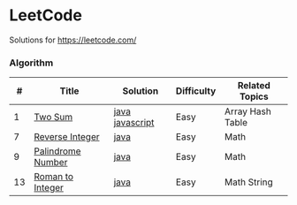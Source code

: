 LeetCode
========
Solutions for https://leetcode.com/
###  Algorithm

| # | Title | Solution | Difficulty | Related Topics |
|---| ----- | -------- | ---------- | ---------- |
|1|[Two Sum](https://leetcode.com/problems/two-sum/) | [java javascript](./algorithms/1.TwoSum.md)|Easy|Array Hash Table|
|7|[Reverse Integer](https://leetcode.com/problems/reverse-integer/) | [java](./algorithms/7.ReverseInteger.md)|Easy|Math|
|9|[Palindrome Number](https://leetcode.com/problems/palindrome-number/) | [java](./algorithms/9.PalindromeNumber.md)|Easy|Math|
|13|[Roman to Integer](https://leetcode.com/problems/roman-to-integer/) | [java](./algorithms/13.RomanToInteger.md)|Easy|Math String|